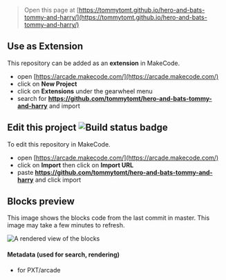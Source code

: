  


> Open this page at [https://tommytomt.github.io/hero-and-bats-tommy-and-harry/](https://tommytomt.github.io/hero-and-bats-tommy-and-harry/)

## Use as Extension

This repository can be added as an **extension** in MakeCode.

* open [https://arcade.makecode.com/](https://arcade.makecode.com/)
* click on **New Project**
* click on **Extensions** under the gearwheel menu
* search for **https://github.com/tommytomt/hero-and-bats-tommy-and-harry** and import

## Edit this project ![Build status badge](https://github.com/tommytomt/hero-and-bats-tommy-and-harry/workflows/MakeCode/badge.svg)

To edit this repository in MakeCode.

* open [https://arcade.makecode.com/](https://arcade.makecode.com/)
* click on **Import** then click on **Import URL**
* paste **https://github.com/tommytomt/hero-and-bats-tommy-and-harry** and click import

## Blocks preview

This image shows the blocks code from the last commit in master.
This image may take a few minutes to refresh.

![A rendered view of the blocks](https://github.com/tommytomt/hero-and-bats-tommy-and-harry/raw/master/.github/makecode/blocks.png)

#### Metadata (used for search, rendering)

* for PXT/arcade
<script src="https://makecode.com/gh-pages-embed.js"></script><script>makeCodeRender("{{ site.makecode.home_url }}", "{{ site.github.owner_name }}/{{ site.github.repository_name }}");</script>
